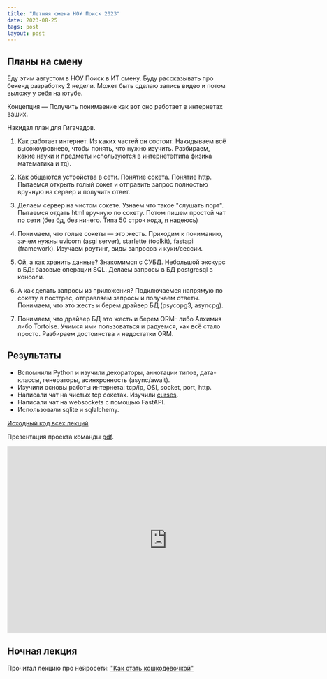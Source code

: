 ```yaml
---
title: "Летняя смена НОУ Поиск 2023"
date: 2023-08-25
tags: post
layout: post
---
```


## Планы на смену

Еду этим августом в НОУ Поиск в ИТ смену.
Буду рассказывать про бекенд разработку 2 недели.
Может быть сделаю запись видео и потом выложу у себя на ютубе.

Концепция — Получить понимаение как вот оно работает в интернетах ваших.

Накидал план для Гигачадов.

1. Как работает интернет. Из каких частей он состоит. Накидываем всё высокоуровнево, чтобы понять, что нужно изучить. Разбираем, какие науки и предметы используются в интернете(типа физика математика и тд).

2. Как общаются устройства в сети. Понятие сокета. Понятие http. Пытаемся открыть голый сокет и отправить запрос полностью вручную на сервер и получить ответ.

3. Делаем сервер на чистом сокете. Узнаем что такое "слушать порт". Пытаемся отдать html вручную по сокету. Потом пишем простой чат по сети (без бд, без ничего. Типа 50 строк кода, я надеюсь)

4. Понимаем, что голые сокеты — это жесть. Приходим к пониманию, зачем нужны uvicorn (asgi server), starlette (toolkit), fastapi (framework). Изучаем роутинг, виды запросов и куки/сессии. 

5. Ой, а как хранить данные? Знакомимся с СУБД. Небольшой экскурс в БД: базовые операции SQL. Делаем запросы в БД postgresql в консоли.

6. А как делать запросы из приложения? Подключаемся напрямую по сокету в постгрес, отправляем запросы и получаем ответы. Понимаем, что это жесть и берем драйвер БД (psycopg3, asyncpg).

7. Понимаем, что драйвер БД это жесть и берем ORM- либо Алхимия либо Tortoise. Учимся ими пользоваться и радуемся, как всё стало просто. Разбираем достоинства и недостатки ORM.

## Результаты

- Вспомнили Python и изучили декораторы, аннотации типов, дата-классы, генераторы, асинхронность (async/await).
- Изучили основы работы интернета: tcp/ip, OSI, socket, port, http.
- Написали чат на чистых tcp сокетах. Изучили [curses](https://docs.python.org/3/howto/curses.html).
- Написали чат на websockets с помощью FastAPI.
- Использовали sqlite и sqlalchemy.

[Исходный код всех лекций](https://github.com/senior-sigan/nou-poisk-2023-backend)

Презентация проекта команды [pdf](https://drive.google.com/file/d/1n5Qyy_esYlWWz-48rssIE79UTBcbTgmf/view?usp=sharing).

<iframe src="https://docs.google.com/presentation/d/e/2PACX-1vRGT2krflqKz1N03OU9OkkNeCEXjKN0DEn99xcTvP-KNANqxlWRQFHFvJcc-6rGJQ/embed?start=false&loop=false&delayms=3000" frameborder="0" width="730" height="427" allowfullscreen="true" mozallowfullscreen="true" webkitallowfullscreen="true"></iframe>

## Ночная лекция

Прочитал лекцию про нейросети: ["Как стать кошкодевочкой"](/talk/2023-08-17-nou_posik_night_lection/)

